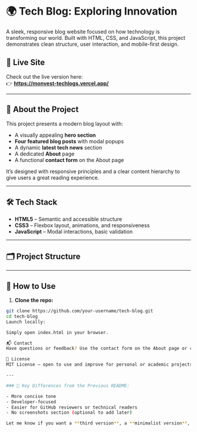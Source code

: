 # 🌍 Tech Blog: Exploring Innovation

A sleek, responsive blog website focused on how technology is transforming our world. Built with HTML, CSS, and JavaScript, this project demonstrates clean structure, user interaction, and mobile-first design.

## 🔗 Live Site

Check out the live version here:  
👉 **https://monvest-techlogs.vercel.app/**  


---

## 📖 About the Project

This project presents a modern blog layout with:

- A visually appealing **hero section**
- **Four featured blog posts** with modal popups
- A dynamic **latest tech news** section
- A dedicated **About** page
- A functional **contact form** on the About page

It’s designed with responsive principles and a clear content hierarchy to give users a great reading experience.

---

## 🛠 Tech Stack

- **HTML5** – Semantic and accessible structure  
- **CSS3** – Flexbox layout, animations, and responsiveness  
- **JavaScript** – Modal interactions, basic validation

---

## 🗂 Project Structure


---

## 🚀 How to Use

1. **Clone the repo:**

```bash
git clone https://github.com/your-username/tech-blog.git
cd tech-blog
Launch locally:

Simply open index.html in your browser.

📬 Contact
Have questions or feedback? Use the contact form on the About page or connect via GitHub.

📄 License
MIT License — open to use and improve for personal or academic projects.

---

### 🔁 Key Differences from the Previous README:

- More concise tone  
- Developer-focused  
- Easier for GitHub reviewers or technical readers  
- No screenshots section (optional to add later)

Let me know if you want a **third version**, a **minimalist version**, or one with **badges and GitHub stats** included.


